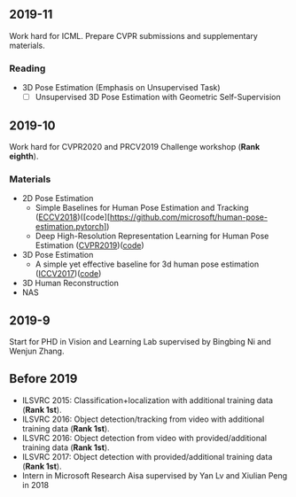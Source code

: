 ## 2019-11
Work hard for ICML.
Prepare CVPR submissions and supplementary materials.

### Reading
* 3D Pose Estimation (Emphasis on Unsupervised Task)
  * [ ] Unsupervised 3D Pose Estimation with Geometric Self-Supervision 

## 2019-10
Work hard for CVPR2020 and PRCV2019 Challenge workshop (**Rank eighth**).
### Materials
* 2D Pose Estimation
    * Simple Baselines for Human Pose Estimation and Tracking ([ECCV2018](https://arxiv.org/abs/1804.06208))([code][https://github.com/microsoft/human-pose-estimation.pytorch])
    * Deep High-Resolution Representation Learning for Human Pose Estimation ([CVPR2019](https://arxiv.org/abs/1902.09212))([code](https://github.com/leoxiaobin/deep-high-resolution-net.pytorch))
* 3D Pose Estimation
    * A simple yet effective baseline for 3d human pose estimation ([ICCV2017](https://arxiv.org/pdf/1705.03098.pdf))([code](https://github.com/una-dinosauria/3d-pose-baseline))
* 3D Human Reconstruction
* NAS


## 2019-9
Start for PHD in Vision and Learning Lab supervised by Bingbing Ni and Wenjun Zhang.

## Before 2019
* ILSVRC 2015: Classification+localization with additional training data (**Rank 1st**). 
* ILSVRC 2016: Object detection/tracking from video with additional training data (**Rank 1st**). 
* ILSVRC 2016: Object detection from video with provided/additional training data (**Rank 1st**). 
* ILSVRC 2017: Object detection with provided/additional training data (**Rank 1st**). 
* Intern in Microsoft Research Aisa supervised by Yan Lv and Xiulian Peng in 2018